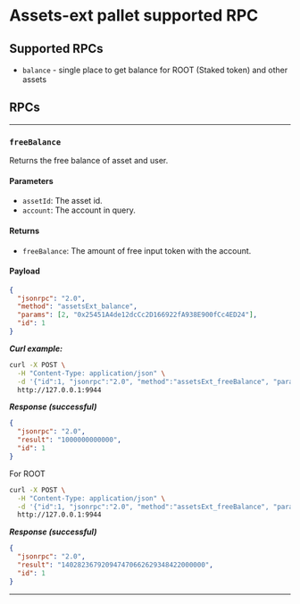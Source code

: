 # Assets-ext pallet supported RPC


## Supported RPCs

- `balance` - single place to get balance for ROOT (Staked token) and other assets

## RPCs

---

### `freeBalance`

Returns the free balance of asset and user.

#### Parameters

- `assetId`: The asset id.
- `account`: The account in query.

#### Returns

- `freeBalance`: The amount of free input token with the account.
#### Payload

```json
{
  "jsonrpc": "2.0",
  "method": "assetsExt_balance",
  "params": [2, "0x25451A4de12dcCc2D166922fA938E900fCc4ED24"],
  "id": 1
}
```

**_Curl example:_**

```sh
curl -X POST \
  -H "Content-Type: application/json" \
  -d '{"id":1, "jsonrpc":"2.0", "method":"assetsExt_freeBalance", "params":[2, "0x25451A4de12dcCc2D166922fA938E900fCc4ED24"]}' \
  http://127.0.0.1:9944
```

**_Response (successful)_**

```json
{
  "jsonrpc": "2.0",
  "result": "1000000000000",
  "id": 1
}
```

For ROOT

```sh
curl -X POST \
  -H "Content-Type: application/json" \
  -d '{"id":1, "jsonrpc":"2.0", "method":"assetsExt_freeBalance", "params":[1, "0xE04CC55ebEE1cBCE552f250e85c57B70B2E2625b"]}' \
  http://127.0.0.1:9944
```

**_Response (successful)_**

```json
{
  "jsonrpc": "2.0",
  "result": "140282367920947470662629348422000000",
  "id": 1
}
```

---

